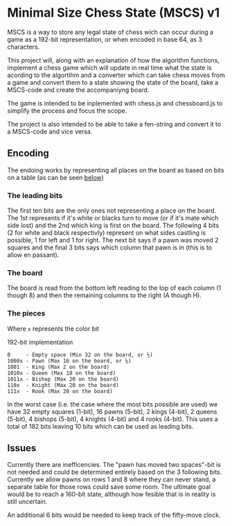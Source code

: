 # Minimal Size Chess State (MSCS) v1

MSCS is a way to store any legal state of chess wich can occur during a game as a 192-bit representation, or when encoded in base 64, as 3 characters.

This project will, along with an explanation of how the algorithm functions, implement a chess game which will update in real time what the state is acording to the algortihm and a converter which can take chess moves from a game and convert them to a state showing the state of the board, take a MSCS-code and create the accompaniyng board.

The game is intended to be inplemented with chess.js and chessboard.js to simplify the process and focus the scope.

The project is also intended to be able to take a fen-string and convert it to a MSCS-code and vice versa.

## Encoding

The endoing works by representing all places on the board as based on bits on a table (as can be seen [below](#the-pieces))

### The leading bits

The first ten bits are the only ones not representing a place on the board. The 1st represents if it's white or blacks turn to move (or if it's mate which side lost) and the 2nd which king is first on the board. The following 4 bits (2 for white and black respectivly) represent on what sides castling is possible, 1 for left and 1 for right. The next bit says if a pawn was moved 2 squares and the final 3 bits says which column that pawn is in (this is to allow en passant).

### The board

The board is read from the bottom left reading to the top of each column (1 though 8) and then the remaining columns to the right (A though H).

### The pieces

Where `x` represents the color bit

192-bit implementation
```
0     - Empty space (Min 32 on the board, or ½)
1000x - Pawn (Max 16 on the board, or ¼)
1001  - King (Max 2 on the board)
1010x - Queen (Max 18 on the board)
1011x - Bishop (Max 20 on the board)
110x  - Knight (Max 20 on the board)
111x  - Rook (Max 20 on the board)
```
In the worst case (i.e. the case where the most bits possible are used) we have 32 empty squares (1-bit), 16 pawns (5-bit), 2 kings (4-bit), 2 queens (5-bit), 4 bishops (5-bit), 4 knights (4-bit) and 4 rooks (4-bit). This uses a total of 182 bits leaving 10 bits which can be used as leading bits.

## Issues

Currently there are inefficencies. The "pawn has moved two spaces"-bit is not needed and could be determined entirely based on the 3 following bits. Currently we allow pawns on rows 1 and 8 where they can never stand, a separate table for those rows could save some room. The ultimate goal would be to reach a 160-bit state, although how fesible that is in reality is still uncertain.

An additional 6 bits would be needed to keep track of the fifty-move clock.
